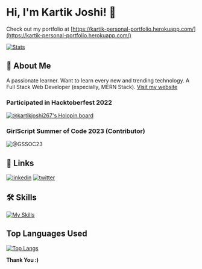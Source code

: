 
# Hi, I'm Kartik Joshi! 👋
Check out my portfolio at [https://kartik-personal-portfolio.herokuapp.com/](https://kartik-personal-portfolio.herokuapp.com/)

[![Stats](https://github-stats-alpha.vercel.app/api?username=kartikjoshi267 "Stats")](https://github-stats-alpha.vercel.app/api?username=kartikjoshi267 "Stats")

## 🚀 About Me
A passionate learner. Want to learn every new and trending technology.
A Full Stack Web Developer (especially, MERN Stack).
[Visit my website](https://kartik-personal-portfolio.herokuapp.com/)

### Participated in Hacktoberfest 2022
[![@kartikjoshi267's Holopin board](https://holopin.me/kartikjoshi267)](https://holopin.io/@kartikjoshi267)

### GirlScript Summer of Code 2023 (Contributor)
![@GSSOC23](https://media.licdn.com/dms/image/D4D22AQHssRTUebcNaw/feedshare-shrink_800/0/1683624483129?e=1686787200&v=beta&t=3eTV3d9V0CD44IclmywAQUdn6JFGUy_dNBWt3qK8aoY)

## 🔗 Links
[![linkedin](https://img.shields.io/badge/linkedin-0A66C2?style=for-the-badge&logo=linkedin&logoColor=white)](https://www.linkedin.com/in/kartik-joshi-364b59225/)
[![twitter](https://img.shields.io/badge/twitter-1DA1F2?style=for-the-badge&logo=twitter&logoColor=white)](https://twitter.com/KartikJ74422563)


## 🛠 Skills
[![My Skills](https://skillicons.dev/icons?i=js,html,css,nodejs,express,mongo,flutter,react,py,c,cpp,java,flask)]()
##  Top Languages Used
[![Top Langs](https://github-readme-stats.vercel.app/api/top-langs/?username=kartikjoshi267&layout=compact)](https://github.com/kartikjoshi267/github-readme-stats)

<b>Thank You :)</b>
